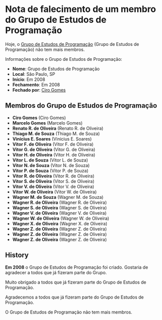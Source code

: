 # Nota de falecimento de um membro do Grupo de Estudos de Programação 

Hoje, o [Grupo de Estudos de Programação](http://www.grupoprogramacao.com.br/) (Grupo de Estudos de Programação) não tem mais membros.

Informações sobre o Grupo de Estudos de Programação:

  * **Nome**: Grupo de Estudos de Programação
  * **Local**: São Paulo, SP
  * **Início**: Em 2008
  * **Fechamento**: Em 2008
  * **Fechado por**: [Ciro Gomes](http://cirogomes.com.br/)

## Membros do Grupo de Estudos de Programação

  * **Ciro Gomes** (Ciro Gomes)
  * **Marcelo Gomes** (Marcelo Gomes)
  * **Renato R. de Oliveira** (Renato R. de Oliveira)
  * **Thiago M. de Souza** (Thiago M. de Souza)
  * **Vinicius E. Soares** (Vinicius E. Soares)
  * **Vitor F. de Oliveira** (Vitor F. de Oliveira)
  * **Vitor G. de Oliveira** (Vitor G. de Oliveira)
  * **Vitor H. de Oliveira** (Vitor H. de Oliveira)
  * **Vitor L. de Souza** (Vitor L. de Souza)
  * **Vitor N. de Souza** (Vitor N. de Souza)
  * **Vitor P. de Souza** (Vitor P. de Souza)
  * **Vitor R. de Oliveira** (Vitor R. de Oliveira)
  * **Vitor S. de Oliveira** (Vitor S. de Oliveira)
  * **Vitor V. de Oliveira** (Vitor V. de Oliveira)
  * **Vitor W. de Oliveira** (Vitor W. de Oliveira)
  * **Wagner M. de Souza** (Wagner M. de Souza)
  * **Wagner R. de Oliveira** (Wagner R. de Oliveira)
  * **Wagner S. de Oliveira** (Wagner S. de Oliveira)
  * **Wagner V. de Oliveira** (Wagner V. de Oliveira)
  * **Wagner W. de Oliveira** (Wagner W. de Oliveira)
  * **Wagner X. de Oliveira** (Wagner X. de Oliveira)
  * **Wagner Z. de Oliveira** (Wagner Z. de Oliveira)
  * **Wagner Z. de Oliveira** (Wagner Z. de Oliveira)
  * **Wagner Z. de Oliveira** (Wagner Z. de Oliveira)

## History

**Em 2008** o Grupo de Estudos de Programação foi criado. Gostaria de agradecer a todos que já fizeram parte do Grupo.

Muito obrigado a todos que já fizeram parte do Grupo de Estudos de Programação.

Agradecemos a todos que já fizeram parte do Grupo de Estudos de Programação.

O Grupo de Estudos de Programação não tem mais membros.
